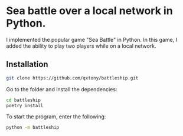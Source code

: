 # Sea battle over a local network in Python. 


I implemented the popular game "Sea Battle" in Python.
In this game, I added the ability to play two players while on a local network.

## Installation

```bash
git clone https://github.com/qxtony/battleship.git
```

Go to the folder and install the dependencies:

```bash
cd battleship
poetry install
```

To start the program, enter the following:
```sh
python -m battleship
```
